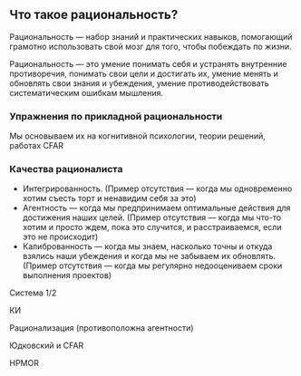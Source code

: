 ## Что такое рациональность?

Рациональность — набор знаний и практических навыков, помогающий грамотно использовать свой мозг для того, чтобы побеждать по жизни.

Рациональность — это умение понимать себя и устранять внутренние противоречия, понимать свои цели и достигать их, умение менять и обновлять свои знания и убеждения, умение противодействовать систематическим ошибкам мышления.

### Упражнения по прикладной рациональности

Мы основываем их на когнитивной психологии, теории решений, работах CFAR

### Качества рационалиста
* Интегрированность. (Пример отсутствия — когда мы одновременно хотим съесть торт и ненавидим себя за это)
* Агентность — когда мы предпринимаем оптимальные действия для достижения наших целей. 
  (Пример отсутствия — когда мы что-то хотим и просто ждем, пока это случится, и расстраиваемся, если это не происходит)
* Калиброванность — когда мы знаем, насколько точны и откуда взялись наши убеждения и когда мы не забываем их обновлять. 
  (Пример отсутствия — когда мы регулярно недооцениваем сроки выполнения проектов)

Система 1/2

КИ

Рационализация (противоположна агентности)

Юдковский и CFAR

HPMOR
